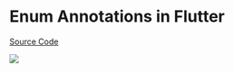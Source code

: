 # Enum Annotations in Flutter

[Source Code](../source/enum-annotations-in-flutter.dart)

![](../images/enum-annotations-in-flutter.jpg)
